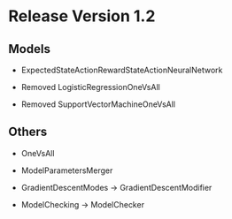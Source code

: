 # Release Version 1.2

## Models

* ExpectedStateActionRewardStateActionNeuralNetwork

* Removed LogisticRegressionOneVsAll

* Removed SupportVectorMachineOneVsAll

## Others

* OneVsAll

* ModelParametersMerger 

* GradientDescentModes -> GradientDescentModifier

* ModelChecking -> ModelChecker
